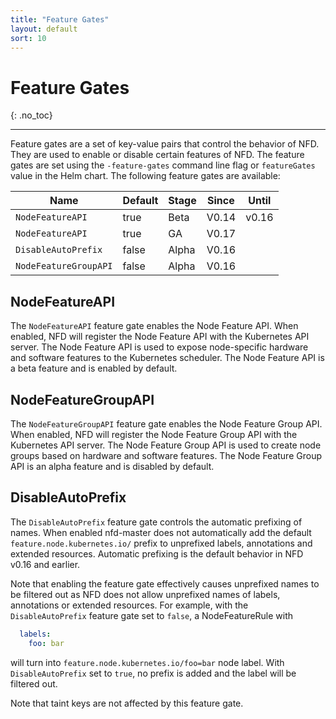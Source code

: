 ```yaml
---
title: "Feature Gates"
layout: default
sort: 10
---
```


# Feature Gates
{: .no_toc}

---

Feature gates are a set of key-value pairs that control the behavior of NFD.
They are used to enable or disable certain features of NFD.
The feature gates are set using the `-feature-gates` command line flag or
`featureGates` value in the Helm chart. The following feature gates are available:

| Name                  | Default | Stage  | Since   | Until  |
| --------------------- | ------- | ------ | ------- | ------ |
| `NodeFeatureAPI`      | true    | Beta   | V0.14   | v0.16  |
| `NodeFeatureAPI`      | true    | GA     | V0.17   |        |
| `DisableAutoPrefix`   | false   | Alpha  | V0.16   |        |
| `NodeFeatureGroupAPI` | false   | Alpha  | V0.16   |        |

## NodeFeatureAPI

The `NodeFeatureAPI` feature gate enables the Node Feature API.
When enabled, NFD will register the Node Feature API with the Kubernetes API
server. The Node Feature API is used to expose node-specific hardware and
software features to the Kubernetes scheduler. The Node Feature API is a beta
feature and is enabled by default.

## NodeFeatureGroupAPI

The `NodeFeatureGroupAPI` feature gate enables the Node Feature Group API.
When enabled, NFD will register the Node Feature Group API with the Kubernetes API
server. The Node Feature Group API is used to create node groups based on
hardware and software features. The Node Feature Group API is an alpha feature
and is disabled by default.

## DisableAutoPrefix

The `DisableAutoPrefix` feature gate controls the automatic prefixing of names.
When enabled nfd-master does not automatically add the default
`feature.node.kubernetes.io/` prefix to unprefixed labels, annotations and
extended resources. Automatic prefixing is the default behavior in NFD v0.16
and earlier.

Note that enabling the feature gate effectively causes unprefixed names to be
filtered out as NFD does not allow unprefixed names of labels, annotations or
extended resources. For example, with the `DisableAutoPrefix` feature gate set
to `false`, a NodeFeatureRule with

```yaml
  labels:
    foo: bar
```

will turn into `feature.node.kubernetes.io/foo=bar` node label. With
`DisableAutoPrefix` set to `true`, no prefix is added and the label will be
filtered out.

Note that taint keys are not affected by this feature gate.
